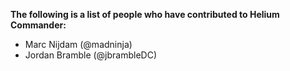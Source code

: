 **The following is a list of people who have contributed to Helium Commander:**

- Marc Nijdam (@madninja)
- Jordan Bramble (@jbrambleDC)
